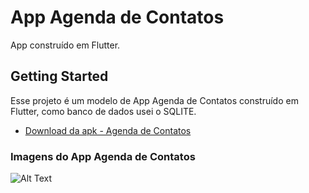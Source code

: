 # App Agenda de Contatos

App construído em Flutter.

## Getting Started

Esse projeto é um modelo de App Agenda de Contatos construído em Flutter, como banco de dados usei o SQLITE.

- [Download da apk - Agenda de Contatos](https://drive.google.com/file/d/1Ph9ToWbFUhdVsBLO0nIfbFLHdqm53hZx/view?usp=sharing)


### Imagens do App Agenda de Contatos

![Alt Text](https://firebasestorage.googleapis.com/v0/b/projetoflutter-d9c64.appspot.com/o/App%20Agenda%20de%20Contatos.jpg?alt=media&token=98116041-c06a-4a45-a768-f8fc8bef79fe)
